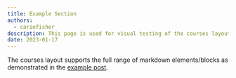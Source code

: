 ```yaml
---
title: Example Section
authors:
  - cariefisher
description: This page is used for visual testing of the courses layout and also showcases its capabilities
date: 2023-01-17
---
```


The courses layout supports the full range of markdown elements/blocks as demonstrated in
the [example post](/handbook/content-types/example-post).
